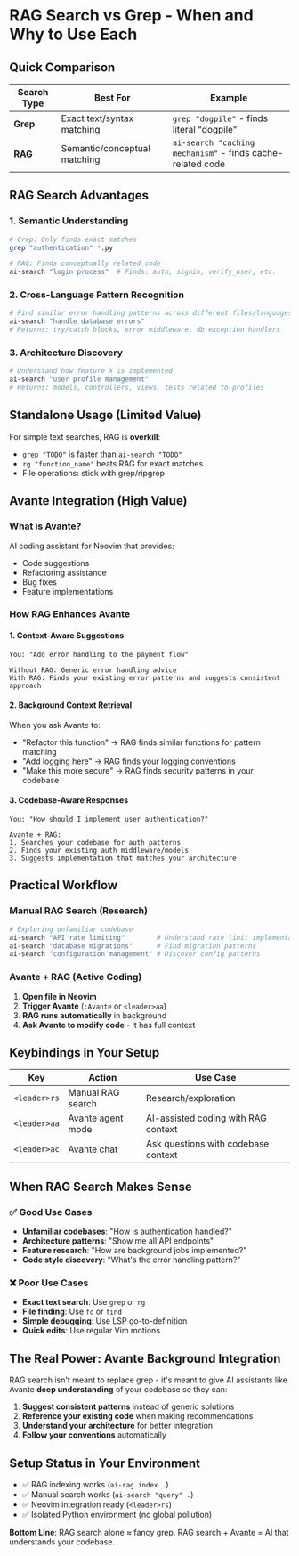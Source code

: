 # RAG Search vs Grep - When and Why to Use Each

## Quick Comparison

| Search Type | Best For | Example |
|-------------|----------|---------|
| **Grep** | Exact text/syntax matching | `grep "dogpile"` - finds literal "dogpile" |
| **RAG** | Semantic/conceptual matching | `ai-search "caching mechanism"` - finds cache-related code |

## RAG Search Advantages

### 1. Semantic Understanding
```bash
# Grep: Only finds exact matches
grep "authentication" *.py

# RAG: Finds conceptually related code
ai-search "login process"  # Finds: auth, signin, verify_user, etc.
```

### 2. Cross-Language Pattern Recognition
```bash
# Find similar error handling patterns across different files/languages
ai-search "handle database errors"
# Returns: try/catch blocks, error middleware, db exception handlers
```

### 3. Architecture Discovery
```bash
# Understand how feature X is implemented
ai-search "user profile management"
# Returns: models, controllers, views, tests related to profiles
```

## Standalone Usage (Limited Value)

For simple text searches, RAG is **overkill**:
- `grep "TODO"` is faster than `ai-search "TODO"`
- `rg "function_name"` beats RAG for exact matches
- File operations: stick with grep/ripgrep

## Avante Integration (High Value)

### What is Avante?
AI coding assistant for Neovim that provides:
- Code suggestions
- Refactoring assistance  
- Bug fixes
- Feature implementations

### How RAG Enhances Avante

#### 1. **Context-Aware Suggestions**
```
You: "Add error handling to the payment flow"

Without RAG: Generic error handling advice
With RAG: Finds your existing error patterns and suggests consistent approach
```

#### 2. **Background Context Retrieval**
When you ask Avante to:
- "Refactor this function" → RAG finds similar functions for pattern matching
- "Add logging here" → RAG finds your logging conventions
- "Make this more secure" → RAG finds security patterns in your codebase

#### 3. **Codebase-Aware Responses**
```
You: "How should I implement user authentication?"

Avante + RAG:
1. Searches your codebase for auth patterns
2. Finds your existing auth middleware/models
3. Suggests implementation that matches your architecture
```

## Practical Workflow

### Manual RAG Search (Research)
```bash
# Exploring unfamiliar codebase
ai-search "API rate limiting"        # Understand rate limit implementation
ai-search "database migrations"      # Find migration patterns
ai-search "configuration management" # Discover config patterns
```

### Avante + RAG (Active Coding)
1. **Open file in Neovim**
2. **Trigger Avante** (`:Avante` or `<leader>aa`)
3. **RAG runs automatically** in background
4. **Ask Avante to modify code** - it has full context

## Keybindings in Your Setup

| Key | Action | Use Case |
|-----|--------|----------|
| `<leader>rs` | Manual RAG search | Research/exploration |
| `<leader>aa` | Avante agent mode | AI-assisted coding with RAG context |
| `<leader>ac` | Avante chat | Ask questions with codebase context |

## When RAG Search Makes Sense

### ✅ Good Use Cases
- **Unfamiliar codebases**: "How is authentication handled?"
- **Architecture patterns**: "Show me all API endpoints"
- **Feature research**: "How are background jobs implemented?"
- **Code style discovery**: "What's the error handling pattern?"

### ❌ Poor Use Cases  
- **Exact text search**: Use `grep` or `rg`
- **File finding**: Use `fd` or `find`
- **Simple debugging**: Use LSP go-to-definition
- **Quick edits**: Use regular Vim motions

## The Real Power: Avante Background Integration

RAG search isn't meant to replace grep - it's meant to give AI assistants like Avante **deep understanding** of your codebase so they can:

1. **Suggest consistent patterns** instead of generic solutions
2. **Reference your existing code** when making recommendations  
3. **Understand your architecture** for better integration
4. **Follow your conventions** automatically

## Setup Status in Your Environment

- ✅ RAG indexing works (`ai-rag index .`)
- ✅ Manual search works (`ai-search "query" .`)
- ✅ Neovim integration ready (`<leader>rs`)
- ✅ Isolated Python environment (no global pollution)

**Bottom Line**: RAG search alone ≈ fancy grep. RAG search + Avante = AI that understands your codebase.